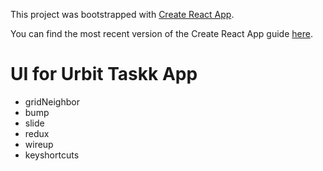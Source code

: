 This project was bootstrapped with [Create React App](https://github.com/facebookincubator/create-react-app).

You can find the most recent version of the Create React App guide [here](https://github.com/facebookincubator/create-react-app/blob/master/packages/react-scripts/template/README.md).


# UI for Urbit Taskk App

- gridNeighbor
- bump
- slide
- redux
- wireup
- keyshortcuts
